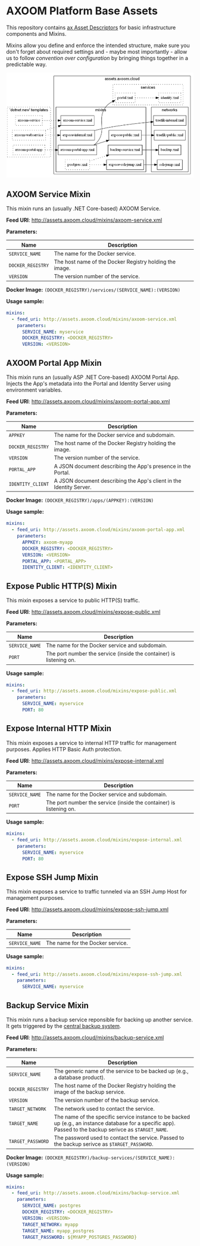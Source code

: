 # AXOOM Platform Base Assets

This repository contains [ax Asset Descriptors](https://tfs.inside-axoom.org/tfs/axoom/axoom/_git/Axoom.Provisioning?_a=readme&fullScreen=true) for basic infrastructure components and Mixins.

Mixins allow you define and enforce the intended 
structure, make sure you don't forget about required settings and - maybe most 
importantly - allow us to follow *convention over configuration* by bringing 
things together in a predictable way.

![Hierarchy](doc/hierarchy.png)

## AXOOM Service Mixin

This mixin runs an (usually .NET Core-based) AXOOM Service.

**Feed URI**: http://assets.axoom.cloud/mixins/axoom-service.xml

**Parameters:**

| Name | Description|
| -- | -- |
| `SERVICE_NAME` | The name for the Docker service. |
| `DOCKER_REGISTRY` | The host name of the Docker Registry holding the image. |
| `VERSION` | The version number of the service. |

**Docker Image:** `(DOCKER_REGISTRY)/services/(SERVICE_NAME):(VERSION)`

**Usage sample:**

```yml
mixins:
  - feed_uri: http://assets.axoom.cloud/mixins/axoom-service.xml
    parameters:
      SERVICE_NAME: myservice
      DOCKER_REGISTRY: <DOCKER_REGISTRY>
      VERSION: <VERSION>
```

## AXOOM Portal App Mixin

This mixin runs an (usually ASP .NET Core-based) AXOOM Portal App. Injects the App's metadata into the Portal and Identity Server using environment variables.

**Feed URI**: http://assets.axoom.cloud/mixins/axoom-portal-app.xml

**Parameters:**

| Name | Description|
| -- | -- |
| `APPKEY` | The name for the Docker service and subdomain. |
| `DOCKER_REGISTRY` | The host name of the Docker Registry holding the image. |
| `VERSION` | The version number of the service. |
| `PORTAL_APP` | A JSON document describing the App's presence in the Portal. |
| `IDENTITY_CLIENT` | A JSON document describing the App's client in the Identity Server. |

**Docker Image:** `(DOCKER_REGISTRY)/apps/(APPKEY):(VERSION)`

**Usage sample:**

```yml
mixins:
  - feed_uri: http://assets.axoom.cloud/mixins/axoom-portal-app.xml
    parameters:
      APPKEY: axoom-myapp
      DOCKER_REGISTRY: <DOCKER_REGISTRY>
      VERSION: <VERSION>
      PORTAL_APP: <PORTAL_APP>
      IDENTITY_CLIENT: <IDENTITY_CLIENT>
```


## Expose Public HTTP(S) Mixin

This mixin exposes a service to public HTTP(S) traffic.

**Feed URI**: http://assets.axoom.cloud/mixins/expose-public.xml

**Parameters:**

| Name | Description|
| -- | -- |
| `SERVICE_NAME` | The name for the Docker service and subdomain. |
| `PORT` | The port number the service (inside the container) is listening on. |

**Usage sample:**

```yml
mixins:
  - feed_uri: http://assets.axoom.cloud/mixins/expose-public.xml
    parameters:
      SERVICE_NAME: myservice
      PORT: 80
```


## Expose Internal HTTP Mixin

This mixin exposes a service to internal HTTP traffic for management purposes. Applies HTTP Basic Auth protection.

**Feed URI**: http://assets.axoom.cloud/mixins/expose-internal.xml

**Parameters:**

| Name | Description|
| -- | -- |
| `SERVICE_NAME` | The name for the Docker service and subdomain. |
| `PORT` | The port number the service (inside the container) is listening on. |

**Usage sample:**

```yml
mixins:
  - feed_uri: http://assets.axoom.cloud/mixins/expose-internal.xml
    parameters:
      SERVICE_NAME: myservice
      PORT: 80
```


## Expose SSH Jump Mixin

This mixin exposes a service to traffic tunneled via an SSH Jump Host for management purposes.

**Feed URI**: http://assets.axoom.cloud/mixins/expose-ssh-jump.xml

**Parameters:**

| Name | Description|
| -- | -- |
| `SERVICE_NAME` | The name for the Docker service. |

**Usage sample:**

```yml
mixins:
  - feed_uri: http://assets.axoom.cloud/mixins/expose-ssh-jump.xml
    parameters:
      SERVICE_NAME: myservice
```


## Backup Service Mixin

This mixin runs a backup service reponsible for backing up another service. It gets triggered by the [central backup system](https://tfs.inside-axoom.org/tfs/axoom/axoom/Analytics/_git/Axoom.Platform.Stacks.Backup?_a=readme&fullScreen=true).

**Feed URI**: http://assets.axoom.cloud/mixins/backup-service.xml

**Parameters:**

| Name | Description|
| -- | -- |
| `SERVICE_NAME` | The generic name of the service to be backed up (e.g., a database product). |
| `DOCKER_REGISTRY` | The host name of the Docker Registry holding the image of the backup service. |
| `VERSION` | The version number of the backup service. |
| `TARGET_NETWORK` | The network used to contact the service. |
| `TARGET_NAME` | The name of the specific service instance to be backed up (e.g., an instance database for a specific app). Passed to the backup serivce as `$TARGET_NAME`. |
| `TARGET_PASSWORD` | The password used to contact the service. Passed to the backup serivce as `$TARGET_PASSWORD`. |

**Docker Image:** `(DOCKER_REGISTRY)/backup-services/(SERVICE_NAME):(VERSION)`

**Usage sample:**

```yml
mixins:
  - feed_uri: http://assets.axoom.cloud/mixins/backup-service.xml
    parameters:
      SERVICE_NAME: postgres
      DOCKER_REGISTRY: <DOCKER_REGISTRY>
      VERSION: <VERSION>
      TARGET_NETWORK: myapp
      TARGET_NAME: myapp_postgres
      TARGET_PASSWORD: ${MYAPP_POSTGRES_PASSWORD}
```
